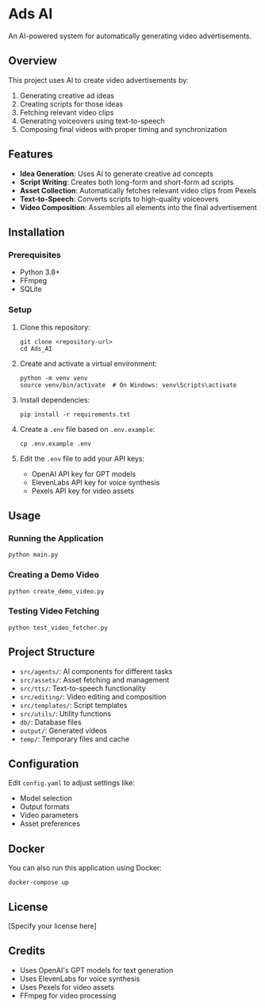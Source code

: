 # Ads AI

An AI-powered system for automatically generating video advertisements.

## Overview

This project uses AI to create video advertisements by:
1. Generating creative ad ideas
2. Creating scripts for those ideas
3. Fetching relevant video clips
4. Generating voiceovers using text-to-speech
5. Composing final videos with proper timing and synchronization

## Features

- **Idea Generation**: Uses AI to generate creative ad concepts
- **Script Writing**: Creates both long-form and short-form ad scripts
- **Asset Collection**: Automatically fetches relevant video clips from Pexels
- **Text-to-Speech**: Converts scripts to high-quality voiceovers
- **Video Composition**: Assembles all elements into the final advertisement

## Installation

### Prerequisites

- Python 3.8+
- FFmpeg
- SQLite

### Setup

1. Clone this repository:
   ```
   git clone <repository-url>
   cd Ads_AI
   ```

2. Create and activate a virtual environment:
   ```
   python -m venv venv
   source venv/bin/activate  # On Windows: venv\Scripts\activate
   ```

3. Install dependencies:
   ```
   pip install -r requirements.txt
   ```

4. Create a `.env` file based on `.env.example`:
   ```
   cp .env.example .env
   ```

5. Edit the `.env` file to add your API keys:
   - OpenAI API key for GPT models
   - ElevenLabs API key for voice synthesis
   - Pexels API key for video assets

## Usage

### Running the Application

```
python main.py
```

### Creating a Demo Video

```
python create_demo_video.py
```

### Testing Video Fetching

```
python test_video_fetcher.py
```

## Project Structure

- `src/agents/`: AI components for different tasks
- `src/assets/`: Asset fetching and management
- `src/tts/`: Text-to-speech functionality
- `src/editing/`: Video editing and composition
- `src/templates/`: Script templates
- `src/utils/`: Utility functions
- `db/`: Database files
- `output/`: Generated videos
- `temp/`: Temporary files and cache

## Configuration

Edit `config.yaml` to adjust settings like:
- Model selection
- Output formats
- Video parameters
- Asset preferences

## Docker

You can also run this application using Docker:

```
docker-compose up
```

## License

[Specify your license here]

## Credits

- Uses OpenAI's GPT models for text generation
- Uses ElevenLabs for voice synthesis
- Uses Pexels for video assets
- FFmpeg for video processing